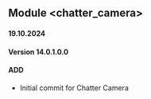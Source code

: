 ## Module <chatter_camera>

#### 19.10.2024
#### Version 14.0.1.0.0
#### ADD
- Initial commit for Chatter Camera
